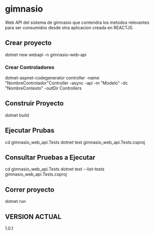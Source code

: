 # gimnasio
Web API del sistema de gimnasio que contendra los metodos relevantes para ser consumidos desde otra aplicacion creada en REACTJS.

## Crear proyecto
dotnet new webapi -n gimnasio-web-api

### Crear Controladores
dotnet-aspnet-codegenerator controller -name "NombreControlador"Controller -async -api -m "Modelo" -dc "NombreContexto" -outDir Controllers

## Construir Proyecto
dotnet build

## Ejecutar Prubas
cd gimnasio_web_api.Tests
dotnet test gimnasio_web_api.Tests.csproj

## Consultar Pruebas a Ejecutar
cd gimnasio_web_api.Tests
dotnet test --list-tests gimnasio_web_api.Tests.csproj

## Correr proyecto
dotnet run

## VERSION ACTUAL
1.0.1